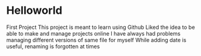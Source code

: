 # Helloworld
First Project
This project is meant to learn using Github
Liked the idea to be able to make and manage projects online
I have always had problems managing different versions of same file for myself
While adding date is useful, renaming is forgotten at times
